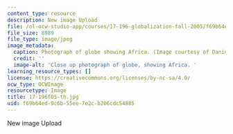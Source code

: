 ```yaml
---
content_type: resource
description: New image Upload
file: /ol-ocw-studio-app/courses/17-196-globalization-fall-2005/f69b64ed9c6b55ee7e2cb206cdc54885_17-196f05-th.jpg
file_size: 8989
file_type: image/jpeg
image_metadata:
  caption: Photograph of globe showing Africa. (Image courtesy of Daniel Bersak.)
  credit: ''
  image-alt: 'Close up photograph of globe, showing Africa. '
learning_resource_types: []
license: https://creativecommons.org/licenses/by-nc-sa/4.0/
ocw_type: OCWImage
resourcetype: Image
title: 17-196f05-th.jpg
uid: f69b64ed-9c6b-55ee-7e2c-b206cdc54885
---
```

New image Upload